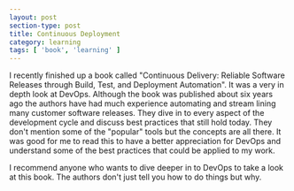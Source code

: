 ```yaml
---
layout: post
section-type: post
title: Continuous Deployment
category: learning
tags: [ 'book', 'learning' ]
---
```


I recently finished up a book called "Continuous Delivery: Reliable Software Releases through Build, Test, and Deployment Automation". It was a very in depth look at DevOps. Although the book was published about six years ago the authors have had much experience automating and stream lining many customer software releases. They dive in to every aspect of the development cycle and discuss best practices that still hold today. They don't mention some of the "popular" tools but the concepts are all there. It was good for me to read this to have a better appreciation for DevOps and understand some of the best practices that could be applied to my work.

I recommend anyone who wants to dive deeper in to DevOps to take a look at this book. The authors don't just tell you how to do things but why.

